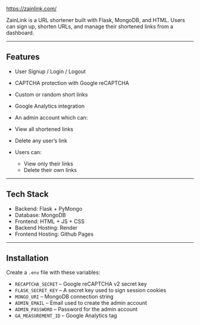 https://zainlink.com/

ZainLink is a URL shortener built with Flask, MongoDB, and HTML. Users can sign up, shorten URLs, and manage their shortened links from a dashboard.

---

##  Features

-  User Signup / Login / Logout 
-  CAPTCHA protection with Google reCAPTCHA 
- Custom or random short links
-  Google Analytics integration 


-  An admin account which can:
  - View all shortened links
  - Delete any user’s link
- Users can:
  - View only their links
  - Delete their own links


---

## Tech Stack

- Backend: Flask +  PyMongo
- Database: MongoDB 
- Frontend: HTML + JS + CSS 
- Backend Hosting: Render
- Frontend Hosting: Github Pages

---

## Installation
Create a `.env` file with these variables:

- `RECAPTCHA_SECRET` – Google reCAPTCHA v2 secret key
- `FLASK_SECRET_KEY` – A secret key used to sign session cookies
- `MONGO_URI` – MongoDB connection string 
- `ADMIN_EMAIL` – Email used to create the admin account 
- `ADMIN_PASSWORD` – Password for the admin account 
- `GA_MEASUREMENT_ID` – Google Analytics tag



